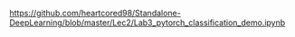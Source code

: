 https://github.com/heartcored98/Standalone-DeepLearning/blob/master/Lec2/Lab3_pytorch_classification_demo.ipynb
